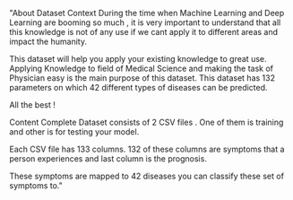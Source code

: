 "About Dataset
Context
During the time when Machine Learning and Deep Learning are booming so much , it is very important to understand that all this knowledge is not of any use if we cant apply it to different areas and impact the humanity.

This dataset will help you apply your existing knowledge to great use. Applying Knowledge to field of Medical Science and making the task of Physician easy is the main purpose of this dataset. This dataset has 132 parameters on which 42 different types of diseases can be predicted.

All the best !

Content
Complete Dataset consists of 2 CSV files . One of them is training and other is for testing your model.

Each CSV file has 133 columns. 132 of these columns are symptoms that a person experiences and last column is the prognosis.

These symptoms are mapped to 42 diseases you can classify these set of symptoms to."
